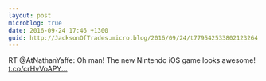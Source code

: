 ```yaml
---
layout: post
microblog: true
date: 2016-09-24 17:46 +1300
guid: http://JacksonOfTrades.micro.blog/2016/09/24/t779542533802123264.html
---
```

RT @AtNathanYaffe: Oh man! The new Nintendo iOS game looks awesome! [t.co/crHvVoAPY...](https://t.co/crHvVoAPYo)
